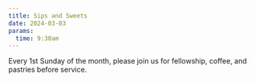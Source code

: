 ```yaml
---
title: Sips and Sweets
date: 2024-03-03
params:
  time: 9:30am
---
```


Every 1st Sunday of the month, please join us for fellowship, coffee, and pastries before service.
